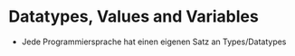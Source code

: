 # Datatypes, Values and Variables

- Jede Programmiersprache hat einen eigenen Satz an Types/Datatypes
